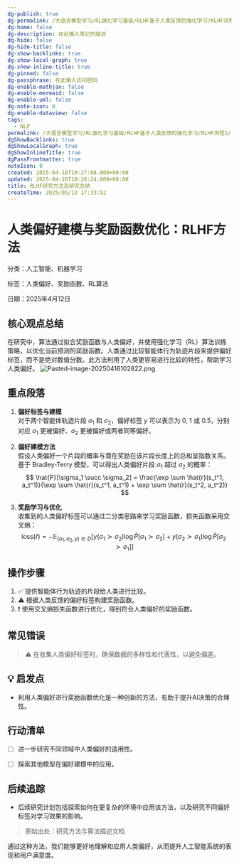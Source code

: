 ```yaml
---
dg-publish: true
dg-permalink: /大语言模型学习/RL强化学习基础/RLHF基于人类反馈的强化学习/RLHF流程2
dg-home: false
dg-description: 在此输入笔记的描述
dg-hide: false
dg-hide-title: false
dg-show-backlinks: true
dg-show-local-graph: true
dg-show-inline-title: true
dg-pinned: false
dg-passphrase: 在此输入访问密码
dg-enable-mathjax: false
dg-enable-mermaid: false
dg-enable-uml: false
dg-note-icon: 0
dg-enable-dataview: false
tags:
  - NLP
permalink: /大语言模型学习/RL强化学习基础/RLHF基于人类反馈的强化学习/RLHF流程2/
dgShowBacklinks: true
dgShowLocalGraph: true
dgShowInlineTitle: true
dgPassFrontmatter: true
noteIcon: 0
created: 2025-04-16T10:27:08.000+08:00
updated: 2025-04-16T10:28:24.000+08:00
title: RLHF研究方法及研究总结
createTime: 2025/05/13 17:33:52
---
```




# 人类偏好建模与奖励函数优化：RLHF方法
分类：人工智能、机器学习

标签：人类偏好、奖励函数、RL算法

日期：2025年4月12日

## 核心观点总结
在研究中，算法通过拟合奖励函数与人类偏好，并使用强化学习（RL）算法训练策略，以优化当前预测的奖励函数。人类通过比较智能体行为轨迹片段来提供偏好标签，而不是绝对数值分数。此方法利用了人类更容易进行比较的特性，帮助学习人类偏好。
![Pasted-image-20250416102822.png](../../.vuepress/public/img/user/%E9%99%84%E4%BB%B6/Pasted%20image%2020250416102822.png)


## 重点段落
1. **偏好标签与建模**  
   对于两个智能体轨迹片段 $\sigma_1$ 和 $\sigma_2$，偏好标签 $y$ 可以表示为 0, 1 或 0.5，分别对应 $\sigma_1$ 更被偏好、$\sigma_2$ 更被偏好或两者同等偏好。

2. **偏好建模方法**  
   假设人类偏好一个片段的概率与潜在奖励在该片段长度上的总和呈指数关系。基于 Bradley-Terry 模型，可以得出人类偏好片段 $\sigma_1$ 超过 $\sigma_2$ 的概率：
   $$
   \hat{P}[\sigma_1 \succ \sigma_2] = \frac{\exp \sum \hat{r}(s_t^1, a_t^1)}{\exp \sum \hat{r}(s_t^1, a_t^1) + \exp \sum \hat{r}(s_t^2, a_t^2)}
   $$

3. **奖励学习与优化**  
   收集到的人类偏好标签可以通过二分类思路来学习奖励函数，损失函数采用交叉熵：
   $$
   \text{loss}(\hat{r}) = -\mathbb{E}_{(\sigma_1, \sigma_2, y) \in D}[y(\sigma_1 \succ \sigma_2) \log \hat{P}[\sigma_1 \succ \sigma_2] + y(\sigma_2 \succ \sigma_1) \log \hat{P}[\sigma_2 \succ \sigma_1]]
   $$


## 操作步骤
1. ✅ 提供智能体行为轨迹的片段给人类进行比较。
2. ⚠ 根据人类反馈的偏好标签构建奖励函数。
3. ❗ 使用交叉熵损失函数进行优化，得到符合人类偏好的奖励函数。


## 常见错误
> ⚠ 在收集人类偏好标签时，确保数据的多样性和代表性，以避免偏差。


## 💡 启发点
- 利用人类偏好进行奖励函数优化是一种创新的方法，有助于提升AI决策的合理性。


## 行动清单
- [ ] 进一步研究不同领域中人类偏好的适用性。
- [ ] 探索其他模型在偏好建模中的应用。


## 后续追踪
- 后续研究计划包括探索如何在更复杂的环境中应用该方法，以及研究不同偏好标签对学习效果的影响。

> 原始出处：研究方法与算法描述文档

通过这种方法，我们能够更好地理解和应用人类偏好，从而提升人工智能系统的表现和用户满意度。
